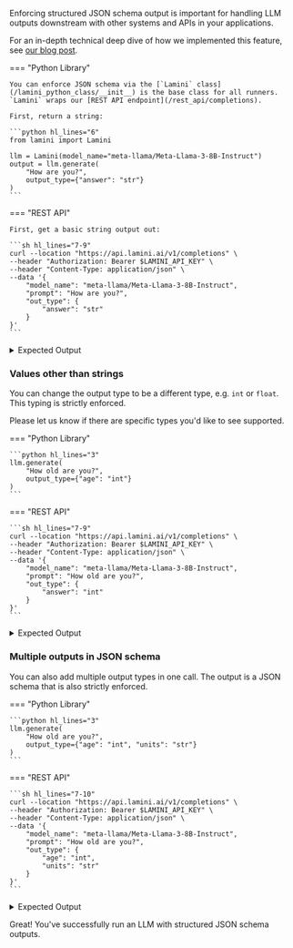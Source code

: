 
Enforcing structured JSON schema output is important for handling LLM outputs downstream with other systems and APIs in your applications.

For an in-depth technical deep dive of how we implemented this feature, see [our blog post](https://www.lamini.ai/blog/guarantee-valid-json-output-with-lamini).

=== "Python Library"

    You can enforce JSON schema via the [`Lamini` class](/lamini_python_class/__init__) is the base class for all runners. `Lamini` wraps our [REST API endpoint](/rest_api/completions).

    First, return a string:

    ```python hl_lines="6"
    from lamini import Lamini

    llm = Lamini(model_name="meta-llama/Meta-Llama-3-8B-Instruct")
    output = llm.generate(
        "How are you?",
        output_type={"answer": "str"}
    )
    ```

=== "REST API"

    First, get a basic string output out:

    ```sh hl_lines="7-9"
    curl --location "https://api.lamini.ai/v1/completions" \
    --header "Authorization: Bearer $LAMINI_API_KEY" \
    --header "Content-Type: application/json" \
    --data '{
        "model_name": "meta-llama/Meta-Llama-3-8B-Instruct",
        "prompt": "How are you?",
        "out_type": {
            "answer": "str"
        }
    }'
    ```
<details>
<summary>Expected Output</summary>
    ```
    {
        'answer': "I'm good, thanks for asking! How about you"
    }
    ```
</details>

### Values other than strings

You can change the output type to be a different type, e.g. `int` or `float`. This typing is strictly enforced.

Please let us know if there are specific types you'd like to see supported.

=== "Python Library"

    ```python hl_lines="3"
    llm.generate(
        "How old are you?",
        output_type={"age": "int"}
    )
    ```
=== "REST API"

    ```sh hl_lines="7-9"
    curl --location "https://api.lamini.ai/v1/completions" \
    --header "Authorization: Bearer $LAMINI_API_KEY" \
    --header "Content-Type: application/json" \
    --data '{
        "model_name": "meta-llama/Meta-Llama-3-8B-Instruct",
        "prompt": "How old are you?",
        "out_type": {
            "answer": "int"
        }
    }'
    ```

<details>
<summary>Expected Output</summary>
    ```
    {
        'age': 25
    }
    ```
</details>

### Multiple outputs in JSON schema

You can also add multiple output types in one call. The output is a JSON schema that is also strictly enforced.

=== "Python Library"

    ```python hl_lines="3"
    llm.generate(
        "How old are you?",
        output_type={"age": "int", "units": "str"}
    )
    ```

=== "REST API"

    ```sh hl_lines="7-10"
    curl --location "https://api.lamini.ai/v1/completions" \
    --header "Authorization: Bearer $LAMINI_API_KEY" \
    --header "Content-Type: application/json" \
    --data '{
        "model_name": "meta-llama/Meta-Llama-3-8B-Instruct",
        "prompt": "How old are you?",
        "out_type": {
            "age": "int",
            "units": "str"
        }
    }'
    ```

<details>
<summary>Expected Output</summary>
    ```
    {
        'age': 30,
        'units': 'years'
    }
    ```
</details>

Great! You've successfully run an LLM with structured JSON schema outputs.
